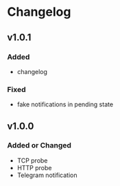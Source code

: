 # Changelog

## v1.0.1

### Added
- changelog

### Fixed
- fake notifications in pending state

## v1.0.0

### Added or Changed
- TCP probe
- HTTP probe
- Telegram notification
